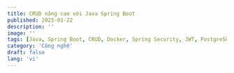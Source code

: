```yaml
---
title: CRUD nâng cao với Java Spring Boot
published: 2025-01-22
description: ''
image: ''
tags: [Java, Spring Boot, CRUD, Docker, Spring Security, JWT, PostgreSQL, Swagger, MapStruct]
category: 'Công nghệ'
draft: false
lang: 'vi'
---
```

